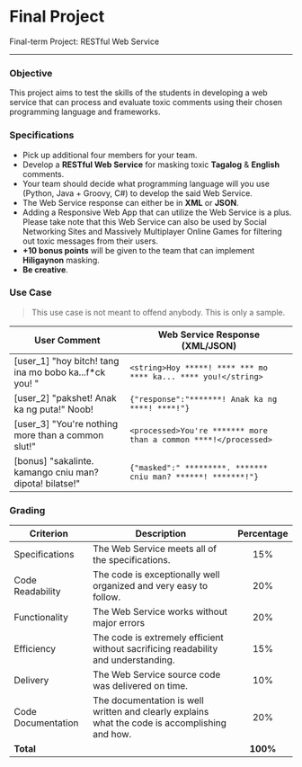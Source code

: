 # Final Project
Final-term Project: RESTful Web Service
***

### Objective
This project aims to test the skills of the students in developing a web service that can process and evaluate toxic comments using their chosen programming language and frameworks.

### Specifications

* Pick up additional four members for your team.
* Develop a **RESTful Web Service** for masking toxic **Tagalog** & **English** comments.
* Your team should decide what programming language  will you use (Python, Java + Groovy, C#) to develop the said Web Service.
* The Web Service response can either be in **XML** or **JSON**.
* Adding a Responsive Web App that can utilize the Web Service is a plus. Please take note that this Web Service can also be used by Social Networking Sites and Massively Multiplayer Online Games for filtering out toxic messages from their users.
* **+10 bonus points** will be given to the team that can implement  **Hiligaynon** masking.
* **Be creative**.

### Use Case
> This use case is not meant to offend anybody. This is only a sample.

| User Comment | Web Service Response (XML/JSON) |
| ---- | ---- |
|[user_1] "hoy bitch! tang ina mo bobo ka...f*ck you! "| ```<string>Hoy *****! **** *** mo **** ka... **** you!</string>``` |
| [user_2] "pakshet! Anak ka ng puta!" Noob! | ```{"response":"*******! Anak ka ng ****! ****!"}``` |
| [user_3] "You're nothing more than a common slut!" | ```<processed>You're ******* more than a common ****!</processed>``` |
| [bonus] "sakalinte. kamango cniu man? dipota! bilatse!" | ```{"masked":" *********. ******* cniu man? ******! *******!"}``` |

### Grading

| Criterion | Description | Percentage |
| ---- | ---- | :----: |
| Specifications | The Web Service meets all of the specifications. | 15% |
| Code Readability | The code is exceptionally well organized and very easy to follow. | 20% |
| Functionality | The Web Service works without major errors | 20% |
| Efficiency | The code is extremely efficient without sacrificing readability and understanding. | 15% |
| Delivery | The Web Service source code was delivered on time.| 10% |
| Code Documentation | The documentation is well written and clearly explains what the code is accomplishing and how. | 20% |
| **Total** | | **100%**  |
